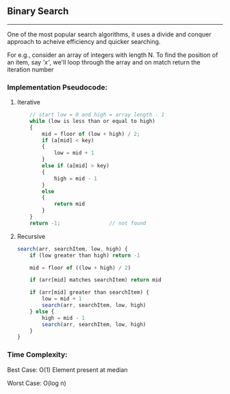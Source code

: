 ## Binary Search
<hr />
One of the most popular search algorithms, it uses a divide and conquer approach to acheive efficiency and quicker searching.


For e.g., consider an array of integers with length N. To find the position of an item, say *'x'*, we'll loop through the array and on match return the iteration number

### Implementation Pseudocode:
1. Iterative
    ```javascript
        // start low = 0 and high = array length - 1
        while (low is less than or equal to high)
        {
            mid = floor of (low + high) / 2;
            if (a[mid] < key)
            {
                low = mid + 1
            }
            else if (a[mid] > key)
            {
                high = mid - 1
            }
            else
            {
                return mid
            }
        }
        return -1;                // not found
    ```

2. Recursive

    ```javascript
    search(arr, searchItem, low, high) {
        if (low greater than high) return -1

        mid = floor of ((low + high) / 2)

        if (arr[mid] matches searchItem) return mid

        if (arr[mid] greater than searchItem) {
            low = mid + 1
            search(arr, searchItem, low, high)
        } else {
            high = mid - 1
            search(arr, searchItem, low, high)
        }
    }
    ```


### Time Complexity:
Best Case: O(1) Element present at median

Worst Case: O(log n)